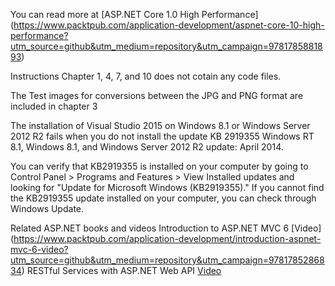 You can read more at [ASP.NET Core 1.0 High Performance] (https://www.packtpub.com/application-development/aspnet-core-10-high-performance?utm_source=github&utm_medium=repository&utm_campaign=9781785881893)

Instructions
Chapter 1, 4, 7, and 10 does not cotain any code files.

The Test images for conversions between the JPG and PNG format are included in chapter 3 

The installation of Visual Studio 2015 on Windows 8.1 or Windows Server 2012 R2 fails when you do not install the update KB 2919355 Windows RT 8.1, Windows 8.1, and Windows Server 2012 R2 update: April 2014. 

You can verify that KB2919355 is installed on your computer by going to Control Panel > Programs and Features > View Installed updates and looking for "Update for Microsoft Windows (KB2919355)."
If you cannot find the KB2919355 update installed on your computer, you can check through Windows Update. 

Related ASP.NET books and videos
Introduction to ASP.NET MVC 6 [Video] (https://www.packtpub.com/application-development/introduction-aspnet-mvc-6-video?utm_source=github&utm_medium=repository&utm_campaign=9781785286834)
RESTful Services with ASP.NET Web API [Video](https://www.packtpub.com/web-development/restful-services-aspnet-web-api-video?utm_source=github&utm_medium=repository&utm_campaign=9781783285754)

